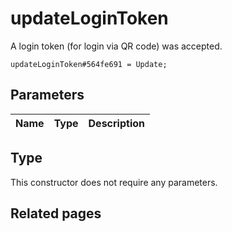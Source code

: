 # updateLoginToken
A login token (for login via QR code) was accepted.

```
updateLoginToken#564fe691 = Update;
```

## Parameters
| Name | Type | Description |
| ---- | :----: | ----------- |


## Type
This constructor does not require any parameters.

## Related pages
